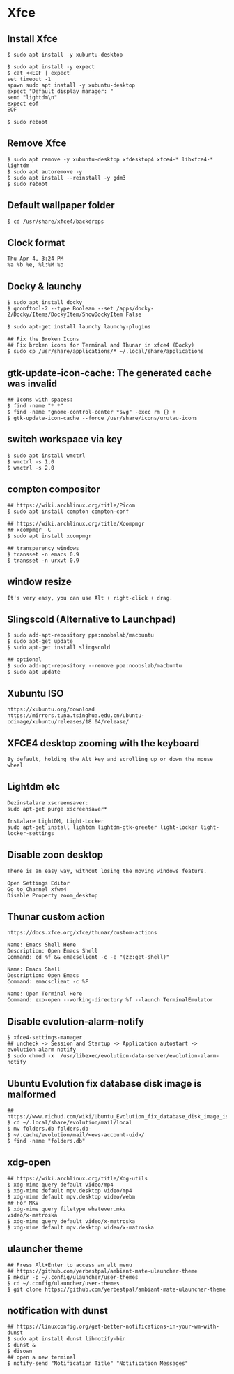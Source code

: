 Xfce
====

## Install Xfce

    $ sudo apt install -y xubuntu-desktop

    $ sudo apt install -y expect
    $ cat <<EOF | expect
    set timeout -1
    spawn sudo apt install -y xubuntu-desktop
    expect "Default display manager: "
    send "lightdm\n"
    expect eof
    EOF

    $ sudo reboot

## Remove Xfce

    $ sudo apt remove -y xubuntu-desktop xfdesktop4 xfce4-* libxfce4-* lightdm
    $ sudo apt autoremove -y
    $ sudo apt install --reinstall -y gdm3
    $ sudo reboot

## Default wallpaper folder

    $ cd /usr/share/xfce4/backdrops

## Clock format

    Thu Apr 4, 3:24 PM
    %a %b %e, %l:%M %p

## Docky & launchy

    $ sudo apt install docky
    $ gconftool-2 --type Boolean --set /apps/docky-2/Docky/Items/DockyItem/ShowDockyItem False

    $ sudo apt-get install launchy launchy-plugins

    ## Fix the Broken Icons
    ## Fix broken icons for Terminal and Thunar in xfce4 (Docky)
    $ sudo cp /usr/share/applications/* ~/.local/share/applications

## gtk-update-icon-cache: The generated cache was invalid

    ## Icons with spaces:
    $ find -name "* *"
    $ find -name "gnome-control-center *svg" -exec rm {} +
    $ gtk-update-icon-cache --force /usr/share/icons/urutau-icons

## switch workspace via key

    $ sudo apt install wmctrl
    $ wmctrl -s 1,0
    $ wmctrl -s 2,0

## compton compositor

    ## https://wiki.archlinux.org/title/Picom
    $ sudo apt install compton compton-conf

    ## https://wiki.archlinux.org/title/Xcompmgr
    ## xcompmgr -C
    $ sudo apt install xcompmgr

    ## transparency windows
    $ transset -n emacs 0.9
    $ transset -n urxvt 0.9


## window resize

    It's very easy, you can use Alt + right-click + drag.

## Slingscold (Alternative to Launchpad)

    $ sudo add-apt-repository ppa:noobslab/macbuntu
    $ sudo apt-get update
    $ sudo apt-get install slingscold

    ## optional
    $ sudo add-apt-repository --remove ppa:noobslab/macbuntu
    $ sudo apt update

## Xubuntu ISO

    https://xubuntu.org/download
    https://mirrors.tuna.tsinghua.edu.cn/ubuntu-cdimage/xubuntu/releases/18.04/release/

## XFCE4 desktop zooming with the keyboard

    By default, holding the Alt key and scrolling up or down the mouse wheel


## Lightdm etc

    Dezinstalare xscreensaver:
    sudo apt-get purge xscreensaver*

    Instalare LightDM, Light-Locker
    sudo apt-get install lightdm lightdm-gtk-greeter light-locker light-locker-settings

## Disable zoon desktop

    There is an easy way, without losing the moving windows feature.

    Open Settings Editor
    Go to Channel xfwm4
    Disable Property zoom_desktop

## Thunar custom action
    https://docs.xfce.org/xfce/thunar/custom-actions

    Name: Emacs Shell Here
    Description: Open Emacs Shell
    Command: cd %f && emacsclient -c -e "(zz:get-shell)"

    Name: Emacs Shell
    Description: Open Emacs
    Command: emacsclient -c %F

    Name: Open Terminal Here
    Command: exo-open --working-directory %f --launch TerminalEmulator

## Disable evolution-alarm-notify

    $ xfce4-settings-manager
    ## uncheck -> Session and Startup -> Application autostart -> evolution alarm notify
    $ sudo chmod -x  /usr/libexec/evolution-data-server/evolution-alarm-notify

## Ubuntu Evolution fix database disk image is malformed

    ## https://www.richud.com/wiki/Ubuntu_Evolution_fix_database_disk_image_is_malformed
    $ cd ~/.local/share/evolution/mail/local
    $ mv folders.db folders.db-
    $ ~/.cache/evolution/mail/<ews-account-uid>/
    $ find -name "folders.db"


## xdg-open

    ## https://wiki.archlinux.org/title/Xdg-utils
    $ xdg-mime query default video/mp4
    $ xdg-mime default mpv.desktop video/mp4
    $ xdg-mime default mpv.desktop video/webm
    ## For MKV
    $ xdg-mime query filetype whatever.mkv
    video/x-matroska
    $ xdg-mime query default video/x-matroska
    $ xdg-mime default mpv.desktop video/x-matroska

## ulauncher theme

    ## Press Alt+Enter to access an alt menu
    ## https://github.com/yerbestpal/ambiant-mate-ulauncher-theme
    $ mkdir -p ~/.config/ulauncher/user-themes
    $ cd ~/.config/ulauncher/user-themes
    $ git clone https://github.com/yerbestpal/ambiant-mate-ulauncher-theme

## notification with dunst

    ## https://linuxconfig.org/get-better-notifications-in-your-wm-with-dunst
    $ sudo apt install dunst libnotify-bin
    $ dunst &
    $ disown
    ## open a new terminal
    $ notify-send "Notification Title" "Notification Messages"
